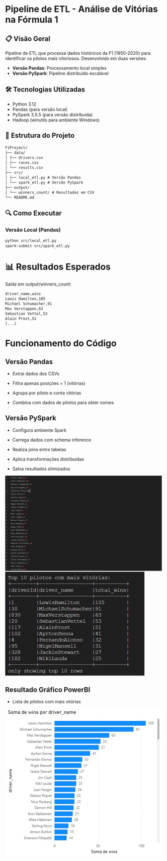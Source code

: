 # Pipeline de ETL - Análise de Vitórias na Fórmula 1

## 📋 Visão Geral
Pipeline de ETL que processa dados históricos da F1 (1950-2020) para identificar os pilotos mais vitoriosos. Desenvolvido em duas versões:

- **Versão Pandas**: Processamento local simples
- **Versão PySpark**: Pipeline distribuído escalável

## 🛠️ Tecnologias Utilizadas
- Python 3.12
- Pandas (para versão local)
- PySpark 3.5.5 (para versão distribuída)
- Hadoop (winutils para ambiente Windows)

## 📂 Estrutura do Projeto
```
F1Project/
├── data/
│ ├── drivers.csv
│ ├── races.csv
│ └── results.csv
├── src/
│ ├── local_etl.py # Versão Pandas
│ └── spark_etl.py # Versão PySpark
├── output/
│ └── winners_count/ # Resultados em CSV
└── README.md
```

## 🔍 Como Executar

### Versão Local (Pandas)
```bash
python src/local_etl.py
spark-submit src/spark_etl.py
```
# 📊 Resultados Esperados
Saída em output/winners_count:
```
driver_name,wins
Lewis Hamilton,105
Michael Schumacher,91
Max Verstappen,63
Sebastian Vettel,53
Alain Prost,51
[...]
```

# Funcionamento do Código

## Versão Pandas
- Extrai dados dos CSVs

- Filtra apenas posições = 1 (vitórias)

- Agrupa por piloto e conta vitórias

- Combina com dados de pilotos para obter nomes

## Versão PySpark
- Configura ambiente Spark

- Carrega dados com schema inference

- Realiza joins entre tabelas

- Aplica transformações distribuídas

- Salva resultados otimizados


![Fluxo do Pipeline](img/PipeOn.png)
![Fluxo do Pipeline](img/Image.png)

## Resultado Gráfico PowerBI

- Lista de pilotos com mais vitórias

![Visualização do Grafico](img/PBIgrafico.jpg)